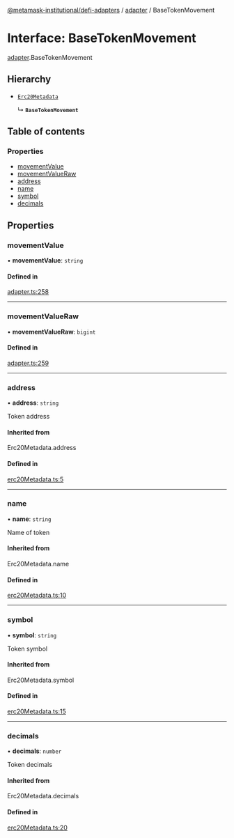 [@metamask-institutional/defi-adapters](../README.md) / [adapter](../modules/adapter.md) / BaseTokenMovement

# Interface: BaseTokenMovement

[adapter](../modules/adapter.md).BaseTokenMovement

## Hierarchy

- [`Erc20Metadata`](../modules/erc20Metadata.md#erc20metadata)

  ↳ **`BaseTokenMovement`**

## Table of contents

### Properties

- [movementValue](adapter.BaseTokenMovement.md#movementvalue)
- [movementValueRaw](adapter.BaseTokenMovement.md#movementvalueraw)
- [address](adapter.BaseTokenMovement.md#address)
- [name](adapter.BaseTokenMovement.md#name)
- [symbol](adapter.BaseTokenMovement.md#symbol)
- [decimals](adapter.BaseTokenMovement.md#decimals)

## Properties

### movementValue

• **movementValue**: `string`

#### Defined in

[adapter.ts:258](https://github.com/consensys-vertical-apps/mmi-defi-adapters/blob/main/src/types/adapter.ts#L258)

___

### movementValueRaw

• **movementValueRaw**: `bigint`

#### Defined in

[adapter.ts:259](https://github.com/consensys-vertical-apps/mmi-defi-adapters/blob/main/src/types/adapter.ts#L259)

___

### address

• **address**: `string`

Token address

#### Inherited from

Erc20Metadata.address

#### Defined in

[erc20Metadata.ts:5](https://github.com/consensys-vertical-apps/mmi-defi-adapters/blob/main/src/types/erc20Metadata.ts#L5)

___

### name

• **name**: `string`

Name of token

#### Inherited from

Erc20Metadata.name

#### Defined in

[erc20Metadata.ts:10](https://github.com/consensys-vertical-apps/mmi-defi-adapters/blob/main/src/types/erc20Metadata.ts#L10)

___

### symbol

• **symbol**: `string`

Token symbol

#### Inherited from

Erc20Metadata.symbol

#### Defined in

[erc20Metadata.ts:15](https://github.com/consensys-vertical-apps/mmi-defi-adapters/blob/main/src/types/erc20Metadata.ts#L15)

___

### decimals

• **decimals**: `number`

Token decimals

#### Inherited from

Erc20Metadata.decimals

#### Defined in

[erc20Metadata.ts:20](https://github.com/consensys-vertical-apps/mmi-defi-adapters/blob/main/src/types/erc20Metadata.ts#L20)
